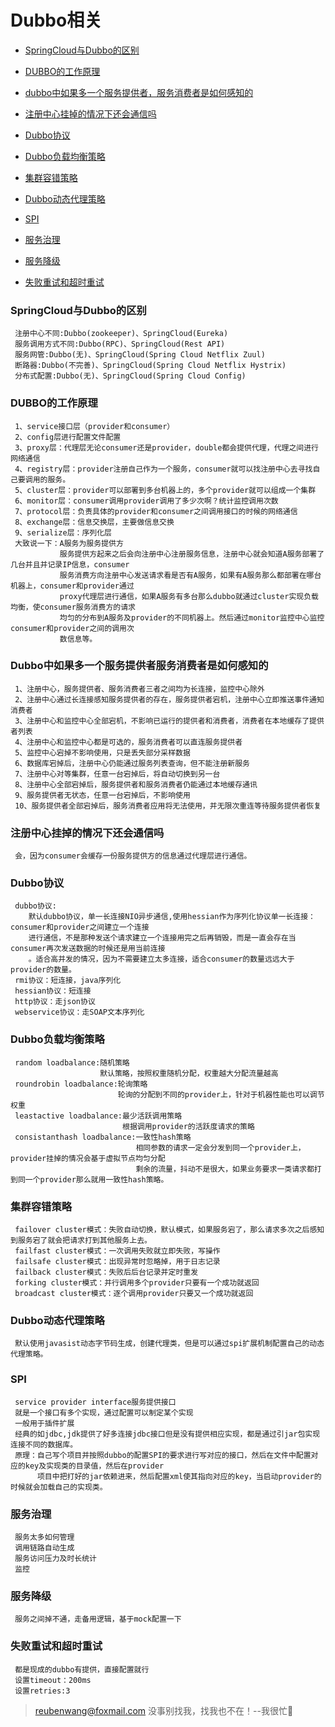 # Dubbo相关

 - [SpringCloud与Dubbo的区别](#SpringCloud与Dubbo的区别)
 
 - [DUBBO的工作原理](#DUBBO的工作原理)
 
 - [dubbo中如果多一个服务提供者，服务消费者是如何感知的](#Dubbo中如果多一个服务提供者服务消费者是如何感知的)
 
 - [注册中心挂掉的情况下还会通信吗](#注册中心挂掉的情况下还会通信吗)
 
 - [Dubbo协议](#Dubbo协议)
 
 - [Dubbo负载均衡策略](#Dubbo负载均衡策略)
 
 - [集群容错策略](#集群容错策略)
 
 - [Dubbo动态代理策略](#Dubbo动态代理策略)
 
 - [SPI](#SPI)
 
 - [服务治理](#服务治理)
 
 - [服务降级](#服务降级)
 
 - [失败重试和超时重试](#失败重试和超时重试)
 
 
 
 ### SpringCloud与Dubbo的区别
 
     注册中心不同:Dubbo(zookeeper)、SpringCloud(Eureka)
     服务调用方式不同:Dubbo(RPC)、SpringCloud(Rest API)
     服务网管:Dubbo(无)、SpringCloud(Spring Cloud Netflix Zuul)
     断路器:Dubbo(不完善)、SpringCloud(Spring Cloud Netflix Hystrix)
     分布式配置:Dubbo(无)、SpringCloud(Spring Cloud Config)
     
 ### DUBBO的工作原理
     
     1、service接口层（provider和consumer）
     2、config层进行配置文件配置
     3、proxy层：代理层无论consumer还是provider，double都会提供代理，代理之间进行网络通信
     4、registry层：provider注册自己作为一个服务，consumer就可以找注册中心去寻找自己要调用的服务。
     5、cluster层：provider可以部署到多台机器上的，多个provider就可以组成一个集群
     6、monitor层：consumer调用provider调用了多少次啊？统计监控调用次数
     7、protocol层：负责具体的provider和consumer之间调用接口的时候的网络通信
     8、exchange层：信息交换层，主要做信息交换
     9、serialize层：序列化层
     大致说一下：A服务为服务提供方
               服务提供方起来之后会向注册中心注册服务信息，注册中心就会知道A服务部署了几台并且并记录IP信息，consumer
               服务消费方向注册中心发送请求看是否有A服务，如果有A服务那么都部署在哪台机器上，consumer和provider通过
               proxy代理层进行通信，如果A服务有多台那么dubbo就通过cluster实现负载均衡，使consumer服务消费方的请求
               均匀的分布到A服务及provider的不同机器上。然后通过monitor监控中心监控consumer和provider之间的调用次
               数信息等。
 
 ### Dubbo中如果多一个服务提供者服务消费者是如何感知的
     
     1、注册中心，服务提供者、服务消费者三者之间均为长连接，监控中心除外
     2、注册中心通过长连接感知服务提供者的存在，服务提供者宕机，注册中心立即推送事件通知消费者
     3、注册中心和监控中心全部宕机，不影响已运行的提供者和消费者，消费者在本地缓存了提供者列表
     4、注册中心和监控中心都是可选的，服务消费者可以直连服务提供者
     5、监控中心宕掉不影响使用，只是丢失部分采样数据
     6、数据库宕掉后，注册中心仍能通过服务列表查询，但不能注册新服务
     7、注册中心对等集群，任意一台宕掉后，将自动切换到另一台
     8、注册中心全部宕掉后，服务提供者和服务消费者仍能通过本地缓存通讯
     9、服务提供者无状态，任意一台宕掉后，不影响使用
     10、服务提供者全部宕掉后，服务消费者应用将无法使用，并无限次重连等待服务提供者恢复
     
 ### 注册中心挂掉的情况下还会通信吗
     
     会，因为consumer会缓存一份服务提供方的信息通过代理层进行通信。 
      
 ### Dubbo协议
     
     dubbo协议:
        默认dubbo协议，单一长连接NIO异步通信,使用hessian作为序列化协议单一长连接：consumer和provider之间建立一个连接
        进行通信，不是那种发送个请求建立一个连接用完之后再销毁，而是一直会存在当consumer再次发送数据的时候还是用当前连接
        。适合高并发的情况，因为不需要建立太多连接，适合consumer的数量远远大于provider的数量。
     rmi协议：短连接，java序列化
     hessian协议：短连接
     http协议：走json协议
     webservice协议：走SOAP文本序列化

 ### Dubbo负载均衡策略
     
     random loadbalance:随机策略
                        默认策略，按照权重随机分配，权重越大分配流量越高
     roundrobin loadbalance:轮询策略
                            轮询的分配到不同的provider上，针对于机器性能也可以调节权重
     leastactive loadbalance:最少活跃调用策略
                             根据调用provider的活跃度请求的策略
     consistanthash loadbalance:一致性hash策略
                                相同参数的请求一定会分发到同一个provider上，provider挂掉的情况会基于虚拟节点均匀分配
                                剩余的流量，抖动不是很大，如果业务要求一类请求都打到同一个provider那么就用一致性hash策略。
                                
 ### 集群容错策略
     
     failover cluster模式：失败自动切换，默认模式，如果服务宕了，那么请求多次之后感知到服务宕了就会把请求打到其他服务上去。
     failfast cluster模式：一次调用失败就立即失败，写操作
     failsafe cluster模式：出现异常时忽略掉，用于日志记录
     failback cluster模式：失败后后台记录并定时重发
     forking cluster模式：并行调用多个provider只要有一个成功就返回
     broadcast cluster模式：逐个调用provider只要又一个成功就返回    
 
 ### Dubbo动态代理策略
 
     默认使用javasist动态字节码生成，创建代理类，但是可以通过spi扩展机制配置自己的动态代理策略。   
     
 ### SPI
     
     service provider interface服务提供接口
     就是一个接口有多个实现，通过配置可以制定某个实现
     一般用于插件扩展
     经典的如jdbc,jdk提供了好多连接jdbc接口但是没有提供相应实现，都是通过引jar包实现连接不同的数据库。
     原理：自己写个项目并按照dubbo的配置SPI的要求进行写对应的接口，然后在文件中配置对应的key及实现类的目录值，然后在provider
          项目中把打好的jar依赖进来，然后配置xml使其指向对应的key，当启动provider的时候就会加载自己的实现类。 
 
 ### 服务治理
     
     服务太多如何管理
     调用链路自动生成
     服务访问压力及时长统计
     监控
  
 ### 服务降级
    
     服务之间掉不通，走备用逻辑，基于mock配置一下
        
 ### 失败重试和超时重试
     
     都是现成的dubbo有提供，直接配置就行
     设置timeout：200ms
     设置retries:3                                 
> reubenwang@foxmail.com
> 没事别找我，找我也不在！--我很忙🦆